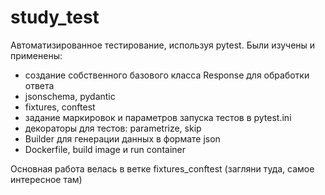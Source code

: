 # study_test

Автоматизированное тестирование, используя pytest.
Были изучены и применены:
  - создание собственного базового класса Response для обработки ответа
  - jsonschema, pydantic
  - fixtures, conftest
  - задание маркировок и параметров запуска тестов в pytest.ini
  - декораторы для тестов: parametrize, skip
  - Builder для генерации данных в формате json
  - Dockerfile, build image и run container

Основная работа велась в ветке fixtures_conftest (загляни туда, самое интересное там)
